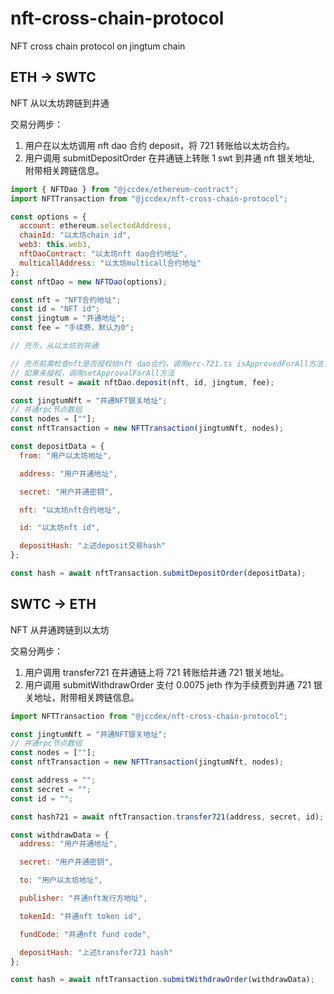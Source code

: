 # nft-cross-chain-protocol

NFT cross chain protocol on jingtum chain

## ETH -> SWTC

NFT 从以太坊跨链到井通

交易分两步：

1. 用户在以太坊调用 nft dao 合约 deposit，将 721 转账给以太坊合约。
2. 用户调用 submitDepositOrder 在井通链上转账 1 swt 到井通 nft 银关地址, 附带相关跨链信息。

```javascript
import { NFTDao } from "@jccdex/ethereum-contract";
import NFTTransaction from "@jccdex/nft-cross-chain-protocol";

const options = {
  account: ethereum.selectedAddress,
  chainId: "以太坊chain id",
  web3: this.web3,
  nftDaoContract: "以太坊nft dao合约地址",
  multicallAddress: "以太坊multicall合约地址"
};
const nftDao = new NFTDao(options);

const nft = "NFT合约地址";
const id = "NFT id";
const jingtum = "井通地址";
const fee = "手续费，默认为0";

// 充币，从以太坊到井通

// 充币前需检查nft是否授权给nft dao合约，调用erc-721.ts isApprovedForAll方法
// 如果未授权，调用setApprovalForAll方法
const result = await nftDao.deposit(nft, id, jingtum, fee);

const jingtumNft = "井通NFT银关地址";
// 井通rpc节点数组
const nodes = [""];
const nftTransaction = new NFTTransaction(jingtumNft, nodes);

const depositData = {
  from: "用户以太坊地址",

  address: "用户井通地址",

  secret: "用户井通密钥",

  nft: "以太坊nft合约地址",

  id: "以太坊nft id",

  depositHash: "上述deposit交易hash"
};

const hash = await nftTransaction.submitDepositOrder(depositData);
```

## SWTC -> ETH

NFT 从井通跨链到以太坊

交易分两步：

1. 用户调用 transfer721 在井通链上将 721 转账给井通 721 银关地址。
2. 用户调用 submitWithdrawOrder 支付 0.0075 jeth 作为手续费到井通 721 银关地址，附带相关跨链信息。

```javascript
import NFTTransaction from "@jccdex/nft-cross-chain-protocol";

const jingtumNft = "井通NFT银关地址";
// 井通rpc节点数组
const nodes = [""];
const nftTransaction = new NFTTransaction(jingtumNft, nodes);

const address = "";
const secret = "";
const id = "";

const hash721 = await nftTransaction.transfer721(address, secret, id);

const withdrawData = {
  address: "用户井通地址",

  secret: "用户井通密钥",

  to: "用户以太坊地址",

  publisher: "井通nft发行方地址",

  tokenId: "井通nft token id",

  fundCode: "井通nft fund code",

  depositHash: "上述transfer721 hash"
};

const hash = await nftTransaction.submitWithdrawOrder(withdrawData);
```
